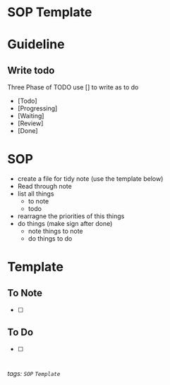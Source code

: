 # SOP Template

# Guideline

## Write todo
Three Phase of TODO
use [] to write as to do
- [Todo]
- [Progressing]
- [Waiting]
- [Review]
- [Done]

# SOP
- create a file for tidy note (use the template below)
- Read through note
- list all things
  - to note
  - todo
- rearragne the priorities of this things
- do things (make sign after done)
  - note things to note
  - do things to do

# Template

## To Note
- [ ] 

## To Do
- [ ] 

#
###### tags: `SOP` `Template`
